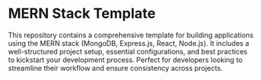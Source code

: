 # MERN Stack Template


This repository contains a comprehensive template for building applications using the MERN stack (MongoDB, Express.js, React, Node.js). It includes a well-structured project setup, essential configurations, and best practices to kickstart your development process. Perfect for developers looking to streamline their workflow and ensure consistency across projects.
